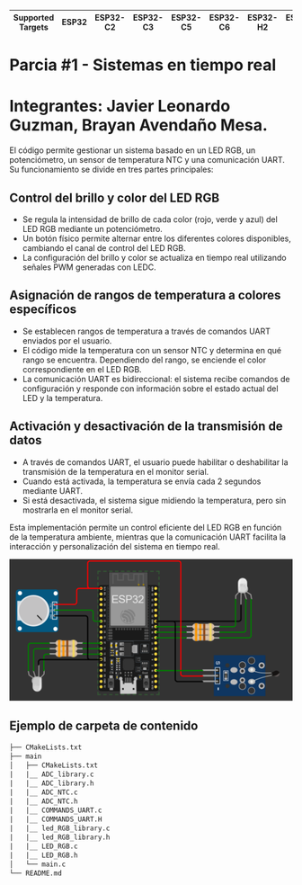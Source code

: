 | Supported Targets | ESP32 | ESP32-C2 | ESP32-C3 | ESP32-C5 | ESP32-C6 | ESP32-H2 | ESP32-P4 | ESP32-S2 | ESP32-S3 |
| ----------------- | ----- | -------- | -------- | -------- | -------- | -------- | -------- | -------- | -------- |

# Parcia #1 - Sistemas en tiempo real
# Integrantes: Javier Leonardo Guzman, Brayan Avendaño Mesa.

El código permite gestionar un sistema basado en un LED RGB, un potenciómetro, un sensor de temperatura NTC y una comunicación UART. Su funcionamiento se divide en tres partes principales:
## Control del brillo y color del LED RGB
- Se regula la intensidad de brillo de cada color (rojo, verde y azul) del LED RGB mediante un potenciómetro.
- Un botón físico permite alternar entre los diferentes colores disponibles, cambiando el canal de control del LED RGB.
- La configuración del brillo y color se actualiza en tiempo real utilizando señales PWM generadas con LEDC.

## Asignación de rangos de temperatura a colores específicos

- Se establecen rangos de temperatura a través de comandos UART enviados por el usuario.
- El código mide la temperatura con un sensor NTC y determina en qué rango se encuentra.
Dependiendo del rango, se enciende el color correspondiente en el LED RGB.
- La comunicación UART es bidireccional: el sistema recibe comandos de configuración y responde con información sobre el estado actual del LED y la temperatura.

## Activación y desactivación de la transmisión de datos

- A través de comandos UART, el usuario puede habilitar o deshabilitar la transmisión de la temperatura en el monitor serial.
- Cuando está activada, la temperatura se envía cada 2 segundos mediante UART.
- Si está desactivada, el sistema sigue midiendo la temperatura, pero sin mostrarla en el monitor serial.

Esta implementación permite un control eficiente del LED RGB en función de la temperatura ambiente, mientras que la comunicación UART facilita la interacción y personalización del sistema en tiempo real.

![Conexion proyecto](main/Conexion_proyecto.png)

## Ejemplo de carpeta de contenido
```
├── CMakeLists.txt
├── main
│   ├── CMakeLists.txt
|   |__ ADC_library.c
|   |__ ADC_library.h
|   |__ ADC_NTC.c
|   |__ ADC_NTC.h
|   |__ COMMANDS_UART.c
|   |__ COMMANDS_UART.H
|   |__ led_RGB_library.c
|   |__ led_RGB_library.h
|   |__ LED_RGB.c
|   |__ LED_RGB.h
│   └── main.c
└── README.md  


                